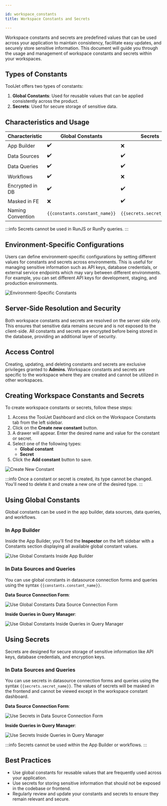 ```yaml
---

id: workspace_constants
title: Workspace Constants and Secrets

---
```


Workspace constants and secrets are predefined values that can be used across your application to maintain consistency, facilitate easy updates, and securely store sensitive information. This document will guide you through the usage and management of workspace constants and secrets within your workspaces.

<div>

## Types of Constants

ToolJet offers two types of constants:

1. **Global Constants**: Used for reusable values that can be applied consistently across the product.
2. **Secrets**: Used for secure storage of sensitive data.

</div>

<div>

## Characteristics and Usage

| Characteristic | Global Constants | Secrets |
|----------------|-------------------|---------|
| App Builder    | ✔️                | ❌       |
| Data Sources   | ✔️                | ✔️       |
| Data Queries   | ✔️                | ✔️       |
| Workflows      | ✔️                | ❌       |
| Encrypted in DB| ✔️                | ✔️       |
| Masked in FE   | ❌                | ✔️       |
| Naming Convention | `{{constants.constant_name}}` | `{{secrets.secret_name}}` |

</div>
:::info
Secrets cannot be used in RunJS or RunPy queries.
:::


<div>

## Environment-Specific Configurations

Users can define environment-specific configurations by setting different values for constants and secrets across environments. This is useful for managing sensitive information such as API keys, database credentials, or external service endpoints which may vary between different environments. For example, you can set different API keys for development, staging, and production environments.
</div>

<div style={{textAlign: 'center'}}>
<img  className="screenshot-full" src="/img/workspace-const/env-specific-const.png" alt="Environment-Specific Constants"/>
</div>

<div>

## Server-Side Resolution and Security

Both workspace constants and secrets are resolved on the server side only. This ensures that sensitive data remains secure and is not exposed to the client-side. All constants and secrets are encrypted before being stored in the database, providing an additional layer of security.

</div>

<div>

## Access Control

Creating, updating, and deleting constants and secrets are exclusive privileges granted to **Admins**. Workspace constants and secrets are specific to the workspace where they are created and cannot be utilized in other workspaces.

</div>

<div>

## Creating Workspace Constants and Secrets

To create workspace constants or secrets, follow these steps:

1. Access the ToolJet Dashboard and click on the Workspace Constants tab from the left sidebar.
3. Click on the **Create new constant** button.
4. A drawer will appear. Enter the desired name and value for the constant or secret.
5. Select one of the following types:
    - **Global constant**
    - **Secret**
6. Click the **Add constant** button to save.

<div style={{textAlign: 'center'}}>
<img  className="screenshot-full" src="/img/workspace-const/create-new.png" alt="Create New Constant"/>
</div>

:::info
Once a constant or secret is created, its type cannot be changed. You'll need to delete it and create a new one of the desired type.
:::

</div>

<div>

## Using Global Constants

Global constants can be used in the app builder, data sources, data queries, and workflows.

### In App Builder

Inside the App Builder, you'll find the **Inspector** on the left sidebar with a Constants section displaying all available global constant values.

<div style={{textAlign: 'center'}}>
<img  className="screenshot-full" src="/img/workspace-const/global-constants-app-builder.png" alt="Use Global Constants Inside App Builder"/>
</div>

### In Data Sources and Queries

You can use global constants in datasource connection forms and queries using the syntax `{{constants.constant_name}}`.

**Data Source Connection Form**:

<div style={{textAlign: 'center'}}>
<img  className="screenshot-full" src="/img/workspace-const/golbal-constants-data-source-connection.png" alt="Use Global Constants Data Source Connection Form"/>
</div>

**Inside Queries in Query Manager**:

<div style={{textAlign: 'center'}}>
<img  className="screenshot-full" src="/img/workspace-const/global-constants-queries.png" alt="Use Global Constants Inside Queries in Query Manager"/>
</div>

</div>

<div>

## Using Secrets

Secrets are designed for secure storage of sensitive information like API keys, database credentials, and encryption keys.

### In Data Sources and Queries

You can use secrets in datasource connection forms and queries using the syntax `{{secrets.secret_name}}`. The values of secrets will be masked in the frontend and cannot be viewed except in the workspace constant dashboard.

**Data Source Connection Form**:

<div style={{textAlign: 'center'}}>
<img  className="screenshot-full" src="/img/workspace-const/secrets-data-source-connection.png" alt="Use Secrets in Data Source Connection Form"/>
</div>

**Inside Queries in Query Manager**:

<div style={{textAlign: 'center'}}>
<img  className="screenshot-full" src="/img/workspace-const/secrets-queries.png" alt="Use Secrets Inside Queries in Query Manager"/>
</div>


:::info
Secrets cannot be used within the App Builder or workflows.
:::

</div>

<div>

## Best Practices

- Use global constants for reusable values that are frequently used across your application.
- Use secrets for storing sensitive information that should not be exposed in the codebase or frontend.
- Regularly review and update your constants and secrets to ensure they remain relevant and secure.

</div>
